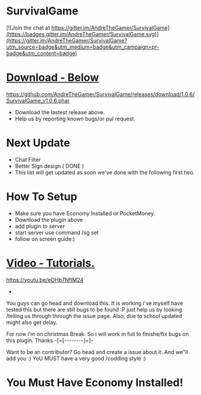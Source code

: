 # SurvivalGame
[![Join the chat at https://gitter.im/AndreTheGamer/SurvivalGame](https://badges.gitter.im/AndreTheGamer/SurvivalGame.svg)](https://gitter.im/AndreTheGamer/SurvivalGame?utm_source=badge&utm_medium=badge&utm_campaign=pr-badge&utm_content=badge)

# [Download - Below](#)
https://github.com/AndreTheGamer/SurvivalGame/releases/download/1.0.6/SurvivalGame_v1.0.6.phar 
 - Download the lastest release above.
 - Help us by reporting known bugs/or pul request.

# Next Update
 - Chat Filter
 - Better Sign design ( DONE )
 - This list will get updated as soon we've done
 with the following first two.
 
# How To Setup
- Make sure you have Economy Installed or PocketMoney. 
- Download the plugin above
- add plugin to server
- start server use command /sg set
- follow on screen guide:)

# [Video - Tutorials.](#)
https://youtu.be/eOHb7NfIM24


+
You guys can go head and download this. It is working i've myself have tested this but there are
still bugs to be found :P just help us by looking /telling us through through the issue page.
Also, due to school updated might also get delay.

For now i'm on christmas Break. So i will work in full to finishe/fix bugs on this plugin. Thanks
-[=[--------]=]-


Want to be an contributor? Go head and create a issue about it. And we"ll add you :) 
YoU MUST have a very good /codding style :) 

# You Must Have Economy Installed!
